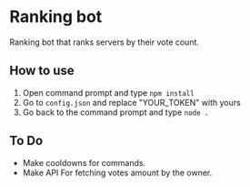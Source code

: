 # Ranking bot

Ranking bot that ranks servers by their vote count.

## How to use

1. Open command prompt and type `npm install`
2. Go to `config.json` and replace "YOURֹֹ_TOKEN" with yours
3. Go back to the command prompt and type `node .`

## To Do

- Make cooldowns for commands.
- Make API For fetching votes amount by the owner.

